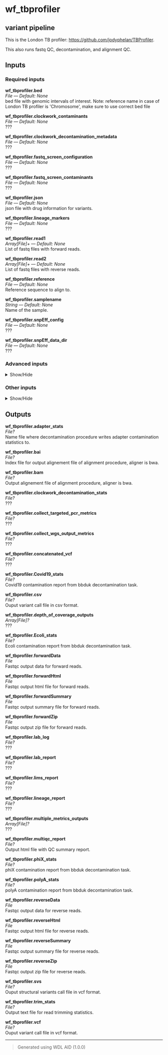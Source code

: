 # wf_tbprofiler
## variant pipeline 
 This is the London TB profiler: https://github.com/jodyphelan/TBProfiler.

 This also runs fastq QC, decontamination, and alignment QC.

## Inputs

### Required inputs
<p name="wf_tbprofiler.bed">
        <b>wf_tbprofiler.bed</b><br />
        <i>File &mdash; Default: None</i><br />
        bed file with genomic intervals of interest. Note: reference name in case of London TB profiler is 'Chromosome', make sure to use correct bed file
</p>
<p name="wf_tbprofiler.clockwork_contaminants">
        <b>wf_tbprofiler.clockwork_contaminants</b><br />
        <i>File &mdash; Default: None</i><br />
        ???
</p>
<p name="wf_tbprofiler.clockwork_decontamination_metadata">
        <b>wf_tbprofiler.clockwork_decontamination_metadata</b><br />
        <i>File &mdash; Default: None</i><br />
        ???
</p>
<p name="wf_tbprofiler.fastq_screen_configuration">
        <b>wf_tbprofiler.fastq_screen_configuration</b><br />
        <i>File &mdash; Default: None</i><br />
        ???
</p>
<p name="wf_tbprofiler.fastq_screen_contaminants">
        <b>wf_tbprofiler.fastq_screen_contaminants</b><br />
        <i>File &mdash; Default: None</i><br />
        ???
</p>
<p name="wf_tbprofiler.json">
        <b>wf_tbprofiler.json</b><br />
        <i>File &mdash; Default: None</i><br />
        json file with drug information for variants.
</p>
<p name="wf_tbprofiler.lineage_markers">
        <b>wf_tbprofiler.lineage_markers</b><br />
        <i>File &mdash; Default: None</i><br />
        ???
</p>
<p name="wf_tbprofiler.read1">
        <b>wf_tbprofiler.read1</b><br />
        <i>Array[File]+ &mdash; Default: None</i><br />
        List of fastq files with forward reads.
</p>
<p name="wf_tbprofiler.read2">
        <b>wf_tbprofiler.read2</b><br />
        <i>Array[File]+ &mdash; Default: None</i><br />
        List of fastq files with reverse reads.
</p>
<p name="wf_tbprofiler.reference">
        <b>wf_tbprofiler.reference</b><br />
        <i>File &mdash; Default: None</i><br />
        Reference sequence to align to.
</p>
<p name="wf_tbprofiler.samplename">
        <b>wf_tbprofiler.samplename</b><br />
        <i>String &mdash; Default: None</i><br />
        Name of the sample.
</p>
<p name="wf_tbprofiler.snpEff_config">
        <b>wf_tbprofiler.snpEff_config</b><br />
        <i>File &mdash; Default: None</i><br />
        ???
</p>
<p name="wf_tbprofiler.snpEff_data_dir">
        <b>wf_tbprofiler.snpEff_data_dir</b><br />
        <i>File &mdash; Default: None</i><br />
        ???
</p>

### Advanced inputs
<details>
<summary> Show/Hide </summary>
<p name="wf_tbprofiler.task_fastqc.docker">
        <b>wf_tbprofiler.task_fastqc.docker</b><br />
        <i>String &mdash; Default: "staphb/fastqc:0.12.1"</i><br />
        The docker image used for this task.
</p>
<p name="wf_tbprofiler.task_fastqc.memory">
        <b>wf_tbprofiler.task_fastqc.memory</b><br />
        <i>String &mdash; Default: "8GB"</i><br />
        The amount of memory this job will use.
</p>
</details>

### Other inputs
<details>
<summary> Show/Hide </summary>
<p name="wf_tbprofiler.annotated_structural_variants_name">
        <b>wf_tbprofiler.annotated_structural_variants_name</b><br />
        <i>String &mdash; Default: "annotated_structural_variants.vcf"</i><br />
        ???
</p>
<p name="wf_tbprofiler.genome">
        <b>wf_tbprofiler.genome</b><br />
        <i>String &mdash; Default: "Mycobacterium_tuberculosis_h37rv"</i><br />
        ???
</p>
<p name="wf_tbprofiler.minNumberReads">
        <b>wf_tbprofiler.minNumberReads</b><br />
        <i>Int &mdash; Default: 10000</i><br />
        ???
</p>
<p name="wf_tbprofiler.output_vcf_name">
        <b>wf_tbprofiler.output_vcf_name</b><br />
        <i>String &mdash; Default: "concatenated.vcf"</i><br />
        ???
</p>
<p name="wf_tbprofiler.run_clockwork_decontamination">
        <b>wf_tbprofiler.run_clockwork_decontamination</b><br />
        <i>Boolean &mdash; Default: true</i><br />
        ???
</p>
<p name="wf_tbprofiler.run_fastq_screen">
        <b>wf_tbprofiler.run_fastq_screen</b><br />
        <i>Boolean &mdash; Default: true</i><br />
        ???
</p>
<p name="wf_tbprofiler.task_bbduk.contamination">
        <b>wf_tbprofiler.task_bbduk.contamination</b><br />
        <i>File? &mdash; Default: None</i><br />
        ???
</p>
<p name="wf_tbprofiler.task_bbduk.docker">
        <b>wf_tbprofiler.task_bbduk.docker</b><br />
        <i>String &mdash; Default: "staphb/bbtools:39.01"</i><br />
        ???
</p>
<p name="wf_tbprofiler.task_bbduk.keep">
        <b>wf_tbprofiler.task_bbduk.keep</b><br />
        <i>Boolean &mdash; Default: true</i><br />
        ???
</p>
<p name="wf_tbprofiler.task_bbduk.memory">
        <b>wf_tbprofiler.task_bbduk.memory</b><br />
        <i>String &mdash; Default: "8GB"</i><br />
        ???
</p>
<p name="wf_tbprofiler.task_bbduk.threads">
        <b>wf_tbprofiler.task_bbduk.threads</b><br />
        <i>Int &mdash; Default: 1</i><br />
        ???
</p>
<p name="wf_tbprofiler.task_bcf2vcf.docker">
        <b>wf_tbprofiler.task_bcf2vcf.docker</b><br />
        <i>String &mdash; Default: "staphb/bcftools:1.17"</i><br />
        ???
</p>
<p name="wf_tbprofiler.task_collect_multiple_metrics.docker">
        <b>wf_tbprofiler.task_collect_multiple_metrics.docker</b><br />
        <i>String &mdash; Default: "broadinstitute/gatk:4.4.0.0"</i><br />
        ???
</p>
<p name="wf_tbprofiler.task_collect_multiple_metrics.memory">
        <b>wf_tbprofiler.task_collect_multiple_metrics.memory</b><br />
        <i>String &mdash; Default: "8GB"</i><br />
        ???
</p>
<p name="wf_tbprofiler.task_collect_multiple_metrics.outputBasename">
        <b>wf_tbprofiler.task_collect_multiple_metrics.outputBasename</b><br />
        <i>String &mdash; Default: "multiple_metrics"</i><br />
        ???
</p>
<p name="wf_tbprofiler.task_collect_wgs_metrics.coverage_cap">
        <b>wf_tbprofiler.task_collect_wgs_metrics.coverage_cap</b><br />
        <i>Int &mdash; Default: 250</i><br />
        ???
</p>
<p name="wf_tbprofiler.task_collect_wgs_metrics.docker">
        <b>wf_tbprofiler.task_collect_wgs_metrics.docker</b><br />
        <i>String &mdash; Default: "broadinstitute/gatk:4.4.0.0"</i><br />
        ???
</p>
<p name="wf_tbprofiler.task_collect_wgs_metrics.memory">
        <b>wf_tbprofiler.task_collect_wgs_metrics.memory</b><br />
        <i>String &mdash; Default: "8GB"</i><br />
        ???
</p>
<p name="wf_tbprofiler.task_collect_wgs_metrics.minBaseQuality">
        <b>wf_tbprofiler.task_collect_wgs_metrics.minBaseQuality</b><br />
        <i>Int &mdash; Default: 20</i><br />
        ???
</p>
<p name="wf_tbprofiler.task_collect_wgs_metrics.minMappingQuality">
        <b>wf_tbprofiler.task_collect_wgs_metrics.minMappingQuality</b><br />
        <i>Int &mdash; Default: 20</i><br />
        ???
</p>
<p name="wf_tbprofiler.task_collect_wgs_metrics.outputFile">
        <b>wf_tbprofiler.task_collect_wgs_metrics.outputFile</b><br />
        <i>String &mdash; Default: "collect_wgs_metrics.txt"</i><br />
        ???
</p>
<p name="wf_tbprofiler.task_collect_wgs_metrics.read_length">
        <b>wf_tbprofiler.task_collect_wgs_metrics.read_length</b><br />
        <i>Int &mdash; Default: 150</i><br />
        ???
</p>
<p name="wf_tbprofiler.task_collect_wgs_metrics.sample_size">
        <b>wf_tbprofiler.task_collect_wgs_metrics.sample_size</b><br />
        <i>Int &mdash; Default: 10000</i><br />
        ???
</p>
<p name="wf_tbprofiler.task_collect_wgs_metrics.sensitivityFile">
        <b>wf_tbprofiler.task_collect_wgs_metrics.sensitivityFile</b><br />
        <i>String &mdash; Default: "collect_wgs_sensitivity_metrics.txt"</i><br />
        ???
</p>
<p name="wf_tbprofiler.task_collect_wgs_metrics.use_fast_algorithm">
        <b>wf_tbprofiler.task_collect_wgs_metrics.use_fast_algorithm</b><br />
        <i>Boolean &mdash; Default: true</i><br />
        ???
</p>
<p name="wf_tbprofiler.task_concat_2_vcfs.docker">
        <b>wf_tbprofiler.task_concat_2_vcfs.docker</b><br />
        <i>String &mdash; Default: "staphb/bcftools:1.17"</i><br />
        ???
</p>
<p name="wf_tbprofiler.task_depth_of_coverage.docker">
        <b>wf_tbprofiler.task_depth_of_coverage.docker</b><br />
        <i>String &mdash; Default: "broadinstitute/gatk:4.4.0.0"</i><br />
        ???
</p>
<p name="wf_tbprofiler.task_depth_of_coverage.lower_coverage">
        <b>wf_tbprofiler.task_depth_of_coverage.lower_coverage</b><br />
        <i>Int &mdash; Default: 10</i><br />
        ???
</p>
<p name="wf_tbprofiler.task_depth_of_coverage.memory">
        <b>wf_tbprofiler.task_depth_of_coverage.memory</b><br />
        <i>String &mdash; Default: "8GB"</i><br />
        ???
</p>
<p name="wf_tbprofiler.task_depth_of_coverage.min_base_quality">
        <b>wf_tbprofiler.task_depth_of_coverage.min_base_quality</b><br />
        <i>Int &mdash; Default: 20</i><br />
        ???
</p>
<p name="wf_tbprofiler.task_depth_of_coverage.outputPrefix">
        <b>wf_tbprofiler.task_depth_of_coverage.outputPrefix</b><br />
        <i>String &mdash; Default: "depth_of_coverage"</i><br />
        ???
</p>
<p name="wf_tbprofiler.task_fastq_screen.aligner">
        <b>wf_tbprofiler.task_fastq_screen.aligner</b><br />
        <i>String &mdash; Default: "bwa"</i><br />
        ???
</p>
<p name="wf_tbprofiler.task_fastq_screen.docker">
        <b>wf_tbprofiler.task_fastq_screen.docker</b><br />
        <i>String &mdash; Default: "dbest/fastq_screen:v0.15.3"</i><br />
        ???
</p>
<p name="wf_tbprofiler.task_fastq_screen.memory">
        <b>wf_tbprofiler.task_fastq_screen.memory</b><br />
        <i>String &mdash; Default: "10GB"</i><br />
        ???
</p>
<p name="wf_tbprofiler.task_fastq_screen.subset">
        <b>wf_tbprofiler.task_fastq_screen.subset</b><br />
        <i>Int &mdash; Default: 100000</i><br />
        ???
</p>
<p name="wf_tbprofiler.task_fastq_screen.threads">
        <b>wf_tbprofiler.task_fastq_screen.threads</b><br />
        <i>Int &mdash; Default: 1</i><br />
        ???
</p>
<p name="wf_tbprofiler.task_multiqc.docker">
        <b>wf_tbprofiler.task_multiqc.docker</b><br />
        <i>String &mdash; Default: "ewels/multiqc:v1.14"</i><br />
        ???
</p>
<p name="wf_tbprofiler.task_multiqc.memory">
        <b>wf_tbprofiler.task_multiqc.memory</b><br />
        <i>String &mdash; Default: "8GB"</i><br />
        ???
</p>
<p name="wf_tbprofiler.task_snpEff.csvStats">
        <b>wf_tbprofiler.task_snpEff.csvStats</b><br />
        <i>String &mdash; Default: "snpEff_summary.csv"</i><br />
        ???
</p>
<p name="wf_tbprofiler.task_snpEff.docker">
        <b>wf_tbprofiler.task_snpEff.docker</b><br />
        <i>String &mdash; Default: "quay.io/biocontainers/snpeff:5.1d--hdfd78af_0"</i><br />
        ???
</p>
<p name="wf_tbprofiler.task_snpEff.hgvs">
        <b>wf_tbprofiler.task_snpEff.hgvs</b><br />
        <i>Boolean &mdash; Default: true</i><br />
        ???
</p>
<p name="wf_tbprofiler.task_snpEff.javaXmx">
        <b>wf_tbprofiler.task_snpEff.javaXmx</b><br />
        <i>String &mdash; Default: "8G"</i><br />
        ???
</p>
<p name="wf_tbprofiler.task_snpEff.lof">
        <b>wf_tbprofiler.task_snpEff.lof</b><br />
        <i>Boolean &mdash; Default: true</i><br />
        ???
</p>
<p name="wf_tbprofiler.task_snpEff.memory">
        <b>wf_tbprofiler.task_snpEff.memory</b><br />
        <i>String &mdash; Default: "9G"</i><br />
        ???
</p>
<p name="wf_tbprofiler.task_snpEff.noDownstream">
        <b>wf_tbprofiler.task_snpEff.noDownstream</b><br />
        <i>Boolean &mdash; Default: false</i><br />
        ???
</p>
<p name="wf_tbprofiler.task_snpEff.noIntergenic">
        <b>wf_tbprofiler.task_snpEff.noIntergenic</b><br />
        <i>Boolean &mdash; Default: false</i><br />
        ???
</p>
<p name="wf_tbprofiler.task_snpEff.noShiftHgvs">
        <b>wf_tbprofiler.task_snpEff.noShiftHgvs</b><br />
        <i>Boolean &mdash; Default: false</i><br />
        ???
</p>
<p name="wf_tbprofiler.task_snpEff.stats">
        <b>wf_tbprofiler.task_snpEff.stats</b><br />
        <i>String &mdash; Default: "snpEff_summary.html"</i><br />
        ???
</p>
<p name="wf_tbprofiler.task_snpEff.upDownStreamLen">
        <b>wf_tbprofiler.task_snpEff.upDownStreamLen</b><br />
        <i>Int? &mdash; Default: None</i><br />
        ???
</p>
<p name="wf_tbprofiler.task_tbprofiler.caller">
        <b>wf_tbprofiler.task_tbprofiler.caller</b><br />
        <i>String &mdash; Default: "freebayes"</i><br />
        ???
</p>
<p name="wf_tbprofiler.task_tbprofiler.cov_frac_threshold">
        <b>wf_tbprofiler.task_tbprofiler.cov_frac_threshold</b><br />
        <i>Int &mdash; Default: 1</i><br />
        ???
</p>
<p name="wf_tbprofiler.task_tbprofiler.docker">
        <b>wf_tbprofiler.task_tbprofiler.docker</b><br />
        <i>String &mdash; Default: "staphb/tbprofiler:4.4.2"</i><br />
        ???
</p>
<p name="wf_tbprofiler.task_tbprofiler.mapper">
        <b>wf_tbprofiler.task_tbprofiler.mapper</b><br />
        <i>String &mdash; Default: "bwa"</i><br />
        ???
</p>
<p name="wf_tbprofiler.task_tbprofiler.memory">
        <b>wf_tbprofiler.task_tbprofiler.memory</b><br />
        <i>String &mdash; Default: "16GB"</i><br />
        ???
</p>
<p name="wf_tbprofiler.task_tbprofiler.min_af">
        <b>wf_tbprofiler.task_tbprofiler.min_af</b><br />
        <i>Float &mdash; Default: 0.1</i><br />
        ???
</p>
<p name="wf_tbprofiler.task_tbprofiler.min_af_pred">
        <b>wf_tbprofiler.task_tbprofiler.min_af_pred</b><br />
        <i>Float &mdash; Default: 0.1</i><br />
        ???
</p>
<p name="wf_tbprofiler.task_tbprofiler.min_depth">
        <b>wf_tbprofiler.task_tbprofiler.min_depth</b><br />
        <i>Int &mdash; Default: 10</i><br />
        ???
</p>
<p name="wf_tbprofiler.task_tbprofiler.no_trim">
        <b>wf_tbprofiler.task_tbprofiler.no_trim</b><br />
        <i>Boolean &mdash; Default: false</i><br />
        ???
</p>
<p name="wf_tbprofiler.task_tbprofiler.threads">
        <b>wf_tbprofiler.task_tbprofiler.threads</b><br />
        <i>Int &mdash; Default: 1</i><br />
        ???
</p>
<p name="wf_tbprofiler.task_trimmomatic.docker">
        <b>wf_tbprofiler.task_trimmomatic.docker</b><br />
        <i>String &mdash; Default: "staphb/trimmomatic:0.39"</i><br />
        ???
</p>
<p name="wf_tbprofiler.task_trimmomatic.memory">
        <b>wf_tbprofiler.task_trimmomatic.memory</b><br />
        <i>String &mdash; Default: "8GB"</i><br />
        ???
</p>
<p name="wf_tbprofiler.task_trimmomatic.threads">
        <b>wf_tbprofiler.task_trimmomatic.threads</b><br />
        <i>Int &mdash; Default: 4</i><br />
        ???
</p>
<p name="wf_tbprofiler.task_trimmomatic.trimmomatic_minlen">
        <b>wf_tbprofiler.task_trimmomatic.trimmomatic_minlen</b><br />
        <i>Int &mdash; Default: 40</i><br />
        ???
</p>
<p name="wf_tbprofiler.task_trimmomatic.trimmomatic_quality_trim_score">
        <b>wf_tbprofiler.task_trimmomatic.trimmomatic_quality_trim_score</b><br />
        <i>Int &mdash; Default: 15</i><br />
        ???
</p>
<p name="wf_tbprofiler.task_trimmomatic.trimmomatic_window_size">
        <b>wf_tbprofiler.task_trimmomatic.trimmomatic_window_size</b><br />
        <i>Int &mdash; Default: 4</i><br />
        ???
</p>
<p name="wf_tbprofiler.wf_clockwork_decontamination.map_reads.docker">
        <b>wf_tbprofiler.wf_clockwork_decontamination.map_reads.docker</b><br />
        <i>String &mdash; Default: "dbest/clockwork:v1.0.0"</i><br />
        ???
</p>
<p name="wf_tbprofiler.wf_clockwork_decontamination.memory">
        <b>wf_tbprofiler.wf_clockwork_decontamination.memory</b><br />
        <i>String &mdash; Default: "64GB"</i><br />
        ???
</p>
<p name="wf_tbprofiler.wf_clockwork_decontamination.remove_contam.docker">
        <b>wf_tbprofiler.wf_clockwork_decontamination.remove_contam.docker</b><br />
        <i>String &mdash; Default: "dbest/clockwork:v1.0.0"</i><br />
        ???
</p>
<p name="wf_tbprofiler.wf_clockwork_decontamination.threads">
        <b>wf_tbprofiler.wf_clockwork_decontamination.threads</b><br />
        <i>Int &mdash; Default: 1</i><br />
        ???
</p>
<p name="wf_tbprofiler.wf_collect_targeted_pcr_metrics.task_collect_targeted_pcr_metrics.clip_overlapping_reads">
        <b>wf_tbprofiler.wf_collect_targeted_pcr_metrics.task_collect_targeted_pcr_metrics.clip_overlapping_reads</b><br />
        <i>Boolean &mdash; Default: true</i><br />
        ???
</p>
<p name="wf_tbprofiler.wf_collect_targeted_pcr_metrics.task_collect_targeted_pcr_metrics.coverage_cap">
        <b>wf_tbprofiler.wf_collect_targeted_pcr_metrics.task_collect_targeted_pcr_metrics.coverage_cap</b><br />
        <i>Int &mdash; Default: 250</i><br />
        ???
</p>
<p name="wf_tbprofiler.wf_collect_targeted_pcr_metrics.task_collect_targeted_pcr_metrics.docker">
        <b>wf_tbprofiler.wf_collect_targeted_pcr_metrics.task_collect_targeted_pcr_metrics.docker</b><br />
        <i>String &mdash; Default: "broadinstitute/gatk:4.4.0.0"</i><br />
        ???
</p>
<p name="wf_tbprofiler.wf_collect_targeted_pcr_metrics.task_collect_targeted_pcr_metrics.memory">
        <b>wf_tbprofiler.wf_collect_targeted_pcr_metrics.task_collect_targeted_pcr_metrics.memory</b><br />
        <i>String &mdash; Default: "8GB"</i><br />
        ???
</p>
<p name="wf_tbprofiler.wf_collect_targeted_pcr_metrics.task_collect_targeted_pcr_metrics.minBaseQuality">
        <b>wf_tbprofiler.wf_collect_targeted_pcr_metrics.task_collect_targeted_pcr_metrics.minBaseQuality</b><br />
        <i>Int &mdash; Default: 20</i><br />
        ???
</p>
<p name="wf_tbprofiler.wf_collect_targeted_pcr_metrics.task_collect_targeted_pcr_metrics.minMappingQuality">
        <b>wf_tbprofiler.wf_collect_targeted_pcr_metrics.task_collect_targeted_pcr_metrics.minMappingQuality</b><br />
        <i>Int &mdash; Default: 20</i><br />
        ???
</p>
<p name="wf_tbprofiler.wf_collect_targeted_pcr_metrics.task_collect_targeted_pcr_metrics.outputMetrics">
        <b>wf_tbprofiler.wf_collect_targeted_pcr_metrics.task_collect_targeted_pcr_metrics.outputMetrics</b><br />
        <i>String &mdash; Default: "collect_targeted_pcr_metrics.txt"</i><br />
        ???
</p>
<p name="wf_tbprofiler.wf_collect_targeted_pcr_metrics.task_collect_targeted_pcr_metrics.sample_size">
        <b>wf_tbprofiler.wf_collect_targeted_pcr_metrics.task_collect_targeted_pcr_metrics.sample_size</b><br />
        <i>Int &mdash; Default: 10000</i><br />
        ???
</p>
<p name="wf_tbprofiler.wf_collect_targeted_pcr_metrics.task_collect_targeted_pcr_metrics.sensitivityFile">
        <b>wf_tbprofiler.wf_collect_targeted_pcr_metrics.task_collect_targeted_pcr_metrics.sensitivityFile</b><br />
        <i>String &mdash; Default: "collect_targeted_pcr_sensitivity_metrics.txt"</i><br />
        ???
</p>
<p name="wf_tbprofiler.wf_collect_targeted_pcr_metrics.task_collect_targeted_pcr_metrics.target_coverage_file">
        <b>wf_tbprofiler.wf_collect_targeted_pcr_metrics.task_collect_targeted_pcr_metrics.target_coverage_file</b><br />
        <i>String &mdash; Default: "collect_targeted_pcr_target_coverage.txt"</i><br />
        ???
</p>
<p name="wf_tbprofiler.wf_collect_targeted_pcr_metrics.task_mark_duplicates.do_add_pg_tag_to_read">
        <b>wf_tbprofiler.wf_collect_targeted_pcr_metrics.task_mark_duplicates.do_add_pg_tag_to_read</b><br />
        <i>Boolean &mdash; Default: false</i><br />
        ???
</p>
<p name="wf_tbprofiler.wf_collect_targeted_pcr_metrics.task_mark_duplicates.do_remove_duplicates">
        <b>wf_tbprofiler.wf_collect_targeted_pcr_metrics.task_mark_duplicates.do_remove_duplicates</b><br />
        <i>Boolean &mdash; Default: false</i><br />
        ???
</p>
<p name="wf_tbprofiler.wf_collect_targeted_pcr_metrics.task_mark_duplicates.do_remove_sequencing_duplicates">
        <b>wf_tbprofiler.wf_collect_targeted_pcr_metrics.task_mark_duplicates.do_remove_sequencing_duplicates</b><br />
        <i>Boolean &mdash; Default: false</i><br />
        ???
</p>
<p name="wf_tbprofiler.wf_collect_targeted_pcr_metrics.task_mark_duplicates.docker">
        <b>wf_tbprofiler.wf_collect_targeted_pcr_metrics.task_mark_duplicates.docker</b><br />
        <i>String &mdash; Default: "broadinstitute/gatk:4.4.0.0"</i><br />
        ???
</p>
<p name="wf_tbprofiler.wf_collect_targeted_pcr_metrics.task_mark_duplicates.marked_bam">
        <b>wf_tbprofiler.wf_collect_targeted_pcr_metrics.task_mark_duplicates.marked_bam</b><br />
        <i>String? &mdash; Default: None</i><br />
        ???
</p>
<p name="wf_tbprofiler.wf_collect_targeted_pcr_metrics.task_mark_duplicates.memory">
        <b>wf_tbprofiler.wf_collect_targeted_pcr_metrics.task_mark_duplicates.memory</b><br />
        <i>String &mdash; Default: "8GB"</i><br />
        ???
</p>
<p name="wf_tbprofiler.wf_collect_targeted_pcr_metrics.task_mark_duplicates.metrics_txt">
        <b>wf_tbprofiler.wf_collect_targeted_pcr_metrics.task_mark_duplicates.metrics_txt</b><br />
        <i>String &mdash; Default: "mark_duplicates_metrics.txt"</i><br />
        ???
</p>
<p name="wf_tbprofiler.wf_interpretation.interpretation_docker">
        <b>wf_tbprofiler.wf_interpretation.interpretation_docker</b><br />
        <i>String &mdash; Default: "dbest/variant_interpretation:v1.2.1"</i><br />
        ???
</p>
<p name="wf_tbprofiler.wf_interpretation.interpretation_memory">
        <b>wf_tbprofiler.wf_interpretation.interpretation_memory</b><br />
        <i>String &mdash; Default: "8GB"</i><br />
        ???
</p>
<p name="wf_tbprofiler.wf_interpretation.lims_docker">
        <b>wf_tbprofiler.wf_interpretation.lims_docker</b><br />
        <i>String &mdash; Default: "dbest/lims_report:v1.0.3"</i><br />
        ???
</p>
<p name="wf_tbprofiler.wf_interpretation.lims_operator">
        <b>wf_tbprofiler.wf_interpretation.lims_operator</b><br />
        <i>String &mdash; Default: "DB"</i><br />
        ???
</p>
<p name="wf_tbprofiler.wf_interpretation.lims_report_name">
        <b>wf_tbprofiler.wf_interpretation.lims_report_name</b><br />
        <i>String &mdash; Default: "lims_report.tsv"</i><br />
        ???
</p>
<p name="wf_tbprofiler.wf_interpretation.minimum_allele_percentage">
        <b>wf_tbprofiler.wf_interpretation.minimum_allele_percentage</b><br />
        <i>Float &mdash; Default: 10.0</i><br />
        ???
</p>
<p name="wf_tbprofiler.wf_interpretation.task_variant_interpretation.minimum_allele_percentage">
        <b>wf_tbprofiler.wf_interpretation.task_variant_interpretation.minimum_allele_percentage</b><br />
        <i>Float &mdash; Default: 10</i><br />
        ???
</p>
<p name="wf_tbprofiler.wf_interpretation.verbose">
        <b>wf_tbprofiler.wf_interpretation.verbose</b><br />
        <i>Boolean &mdash; Default: false</i><br />
        ???
</p>
</details>

## Outputs
<p name="wf_tbprofiler.adapter_stats">
        <b>wf_tbprofiler.adapter_stats</b><br />
        <i>File?</i><br />
        Name file where decontamination procedure writes adapter contamination statistics to.
</p>
<p name="wf_tbprofiler.bai">
        <b>wf_tbprofiler.bai</b><br />
        <i>File?</i><br />
        Index file for output alignement file of alignment procedure, aligner is bwa.
</p>
<p name="wf_tbprofiler.bam">
        <b>wf_tbprofiler.bam</b><br />
        <i>File?</i><br />
        Output alignement file of alignment procedure, aligner is bwa.
</p>
<p name="wf_tbprofiler.clockwork_decontamination_stats">
        <b>wf_tbprofiler.clockwork_decontamination_stats</b><br />
        <i>File?</i><br />
        ???
</p>
<p name="wf_tbprofiler.collect_targeted_pcr_metrics">
        <b>wf_tbprofiler.collect_targeted_pcr_metrics</b><br />
        <i>File?</i><br />
        ???
</p>
<p name="wf_tbprofiler.collect_wgs_output_metrics">
        <b>wf_tbprofiler.collect_wgs_output_metrics</b><br />
        <i>File?</i><br />
        ???
</p>
<p name="wf_tbprofiler.concatenated_vcf">
        <b>wf_tbprofiler.concatenated_vcf</b><br />
        <i>File?</i><br />
        ???
</p>
<p name="wf_tbprofiler.Covid19_stats">
        <b>wf_tbprofiler.Covid19_stats</b><br />
        <i>File?</i><br />
        Covid19 contamination report from bbduk decontamination task.
</p>
<p name="wf_tbprofiler.csv">
        <b>wf_tbprofiler.csv</b><br />
        <i>File?</i><br />
        Ouput variant call file in csv format.
</p>
<p name="wf_tbprofiler.depth_of_coverage_outputs">
        <b>wf_tbprofiler.depth_of_coverage_outputs</b><br />
        <i>Array[File]?</i><br />
        ???
</p>
<p name="wf_tbprofiler.Ecoli_stats">
        <b>wf_tbprofiler.Ecoli_stats</b><br />
        <i>File?</i><br />
        Ecoli contamination report from bbduk decontamination task.
</p>
<p name="wf_tbprofiler.forwardData">
        <b>wf_tbprofiler.forwardData</b><br />
        <i>File</i><br />
        Fastqc output data for forward reads.
</p>
<p name="wf_tbprofiler.forwardHtml">
        <b>wf_tbprofiler.forwardHtml</b><br />
        <i>File</i><br />
        Fastqc output html file for forward reads.
</p>
<p name="wf_tbprofiler.forwardSummary">
        <b>wf_tbprofiler.forwardSummary</b><br />
        <i>File</i><br />
        Fastqc output summary file for forward reads.
</p>
<p name="wf_tbprofiler.forwardZip">
        <b>wf_tbprofiler.forwardZip</b><br />
        <i>File</i><br />
        Fastqc output zip file for forward reads.
</p>
<p name="wf_tbprofiler.lab_log">
        <b>wf_tbprofiler.lab_log</b><br />
        <i>File?</i><br />
        ???
</p>
<p name="wf_tbprofiler.lab_report">
        <b>wf_tbprofiler.lab_report</b><br />
        <i>File?</i><br />
        ???
</p>
<p name="wf_tbprofiler.lims_report">
        <b>wf_tbprofiler.lims_report</b><br />
        <i>File?</i><br />
        ???
</p>
<p name="wf_tbprofiler.lineage_report">
        <b>wf_tbprofiler.lineage_report</b><br />
        <i>File?</i><br />
        ???
</p>
<p name="wf_tbprofiler.multiple_metrics_outputs">
        <b>wf_tbprofiler.multiple_metrics_outputs</b><br />
        <i>Array[File]?</i><br />
        ???
</p>
<p name="wf_tbprofiler.multiqc_report">
        <b>wf_tbprofiler.multiqc_report</b><br />
        <i>File?</i><br />
        Output html file with QC summary report.
</p>
<p name="wf_tbprofiler.phiX_stats">
        <b>wf_tbprofiler.phiX_stats</b><br />
        <i>File?</i><br />
        phiX contamination report from bbduk decontamination task.
</p>
<p name="wf_tbprofiler.polyA_stats">
        <b>wf_tbprofiler.polyA_stats</b><br />
        <i>File?</i><br />
        polyA contamination report from bbduk decontamination task.
</p>
<p name="wf_tbprofiler.reverseData">
        <b>wf_tbprofiler.reverseData</b><br />
        <i>File</i><br />
        Fastqc output data for reverse reads.
</p>
<p name="wf_tbprofiler.reverseHtml">
        <b>wf_tbprofiler.reverseHtml</b><br />
        <i>File</i><br />
        Fastqc output html file for reverse reads.
</p>
<p name="wf_tbprofiler.reverseSummary">
        <b>wf_tbprofiler.reverseSummary</b><br />
        <i>File</i><br />
        Fastqc output summary file for reverse reads.
</p>
<p name="wf_tbprofiler.reverseZip">
        <b>wf_tbprofiler.reverseZip</b><br />
        <i>File</i><br />
        Fastqc output zip file for reverse reads.
</p>
<p name="wf_tbprofiler.svs">
        <b>wf_tbprofiler.svs</b><br />
        <i>File?</i><br />
        Ouput structural variants call file in vcf format.
</p>
<p name="wf_tbprofiler.trim_stats">
        <b>wf_tbprofiler.trim_stats</b><br />
        <i>File?</i><br />
        Output text file for read trimming statistics.
</p>
<p name="wf_tbprofiler.vcf">
        <b>wf_tbprofiler.vcf</b><br />
        <i>File?</i><br />
        Ouput variant call file in vcf format.
</p>

<hr />

> Generated using WDL AID (1.0.0)
